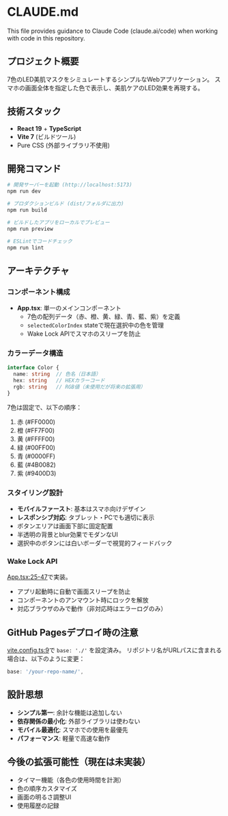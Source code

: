 # CLAUDE.md

This file provides guidance to Claude Code (claude.ai/code) when working with code in this repository.

## プロジェクト概要

7色のLED美肌マスクをシミュレートするシンプルなWebアプリケーション。
スマホの画面全体を指定した色で表示し、美肌ケアのLED効果を再現する。

## 技術スタック

- **React 19** + **TypeScript**
- **Vite 7** (ビルドツール)
- Pure CSS (外部ライブラリ不使用)

## 開発コマンド

```bash
# 開発サーバーを起動 (http://localhost:5173)
npm run dev

# プロダクションビルド (dist/フォルダに出力)
npm run build

# ビルドしたアプリをローカルでプレビュー
npm run preview

# ESLintでコードチェック
npm run lint
```

## アーキテクチャ

### コンポーネント構成

- **App.tsx**: 単一のメインコンポーネント
  - 7色の配列データ（赤、橙、黄、緑、青、藍、紫）を定義
  - `selectedColorIndex` stateで現在選択中の色を管理
  - Wake Lock APIでスマホのスリープを防止

### カラーデータ構造

```typescript
interface Color {
  name: string  // 色名（日本語）
  hex: string   // HEXカラーコード
  rgb: string   // RGB値（未使用だが将来の拡張用）
}
```

7色は固定で、以下の順序：
1. 赤 (#FF0000)
2. 橙 (#FF7F00)
3. 黄 (#FFFF00)
4. 緑 (#00FF00)
5. 青 (#0000FF)
6. 藍 (#4B0082)
7. 紫 (#9400D3)

### スタイリング設計

- **モバイルファースト**: 基本はスマホ向けデザイン
- **レスポンシブ対応**: タブレット・PCでも適切に表示
- ボタンエリアは画面下部に固定配置
- 半透明の背景とblur効果でモダンなUI
- 選択中のボタンには白いボーダーで視覚的フィードバック

### Wake Lock API

[App.tsx:25-47](src/App.tsx#L25-L47)で実装。
- アプリ起動時に自動で画面スリープを防止
- コンポーネントのアンマウント時にロックを解放
- 対応ブラウザのみで動作（非対応時はエラーログのみ）

## GitHub Pagesデプロイ時の注意

[vite.config.ts:9](vite.config.ts#L9)で `base: './'` を設定済み。
リポジトリ名がURLパスに含まれる場合は、以下のように変更：

```typescript
base: '/your-repo-name/',
```

## 設計思想

- **シンプル第一**: 余計な機能は追加しない
- **依存関係の最小化**: 外部ライブラリは使わない
- **モバイル最適化**: スマホでの使用を最優先
- **パフォーマンス**: 軽量で高速な動作

## 今後の拡張可能性（現在は未実装）

- タイマー機能（各色の使用時間を計測）
- 色の順序カスタマイズ
- 画面の明るさ調整UI
- 使用履歴の記録
